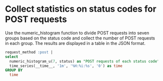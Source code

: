 # Collect statistics on status codes for POST requests

Use the numeric_histogram function to divide POST requests into seven groups based on the status code and collect the number of POST requests in each group.
The results are displayed in a table in the JSON format.

```SQL
request_method :post |
select
  numeric_histogram_u(7, status) as "POST requests of each status code",
  time_series(__time__, '1m', '%H:%i:%s', '0') as time
GROUP BY
  time
```
